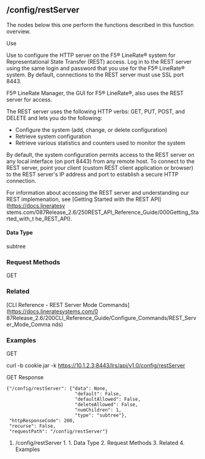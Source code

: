 ## /config/restServer

The nodes below this one perform the functions described in this function
overview.

Use

Use to configure the HTTP server on the F5® LineRate® system for
Representational State Transfer (REST) access. Log in to the REST server using
the same login and password that you use for the F5® LineRate® system. By
default, connections to the REST server must use SSL port 8443.

F5® LineRate Manager, the GUI for F5® LineRate®, also uses the REST server for
access.

The REST server uses the following HTTP verbs: GET, PUT, POST, and DELETE and
lets you do the following:

  * Configure the system (add, change, or delete configuration)
  * Retrieve system configuration
  * Retrieve various statistics and counters used to monitor the system

By default, the system configuration permits access to the REST server on any
local interface (on port 8443) from any remote host. To connect to the REST
server, point your client (custom REST client application or browser) to the
REST server's IP address and port to establish a secure HTTP connection.

For information about accessing the REST server and understanding our REST
implemenation, see [Getting Started with the REST API](https://docs.lineratesy
stems.com/087Release_2.6/250REST_API_Reference_Guide/000Getting_Started_with_t
he_REST_API).

#### Data Type

subtree

### Request Methods

GET

### Related

[CLI Reference - REST Server Mode Commands](https://docs.lineratesystems.com/0
87Release_2.6/200CLI_Reference_Guide/Configure_Commands/REST_Server_Mode_Comma
nds)

### Examples

GET

curl -b cookie.jar -k https://10.1.2.3:8443/lrs/api/v1.0/config/restServer

GET Response

    
    {"/config/restServer": {"data": None,
                             "default": False,
                             "defaultAllowed": False,
                             "deleteAllowed": False,
                             "numChildren": 1,
                             "type": "subtree"},
     "httpResponseCode": 200,
     "recurse": False,
     "requestPath": "/config/restServer"}
    

  1. /config/restServer
    1.       1. Data Type
    2. Request Methods
    3. Related
    4. Examples

